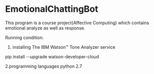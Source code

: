 # EmotionalChattingBot
This program is a course project(Affective Computing) which contains emotional analyze as well as response.

Running condition:
1. installing The IBM Watson™ Tone Analyzer service

pip install --upgrade watson-developer-cloud

2.programming languages
python 2.7
